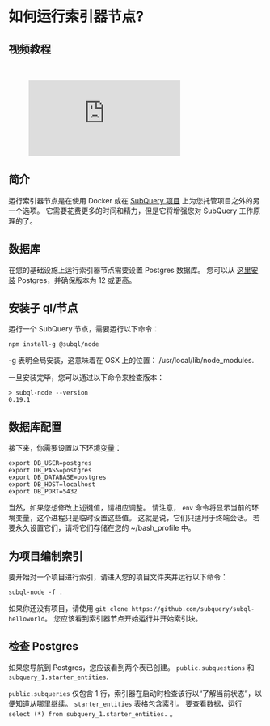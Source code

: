 # 如何运行索引器节点?

## 视频教程

<br/>
<figure class="video_container">
  <iframe src="https://www.youtube.com/embed/QfNsR12ItnA" frameborder="0" allowfullscreen="true"></iframe>
</figure>

## 简介

运行索引器节点是在使用 Docker 或在 [SubQuery 项目](https://managedservice.subquery.network/) 上为您托管项目之外的另一个选项。 它需要花费更多的时间和精力，但是它将增强您对 SubQuery 工作原理的了。

## 数据库

在您的基础设施上运行索引器节点需要设置 Postgres 数据库。 您可以从 [这里安装](https://www.postgresql.org/download/) Postgres，并确保版本为 12 或更高。

## 安装子 ql/节点

运行一个 SubQuery 节点，需要运行以下命令：

```shell
npm install-g @subql/node
```

-g 表明全局安装，这意味着在 OSX 上的位置： /usr/local/lib/node_modules.

一旦安装完毕，您可以通过以下命令来检查版本：

```shell
> subql-node --version
0.19.1
```

## 数据库配置

接下来，你需要设置以下环境变量：

```shell
export DB_USER=postgres
export DB_PASS=postgres
export DB_DATABASE=postgres
export DB_HOST=localhost
export DB_PORT=5432
```

当然，如果您想修改上述键值，请相应调整。 请注意， `env` 命令将显示当前的环境变量，这个进程只是临时设置这些值。 这就是说，它们只适用于终端会话。 若要永久设置它们，请将它们存储在您的 ~/bash_profile 中。

## 为项目编制索引

要开始对一个项目进行索引，请进入您的项目文件夹并运行以下命令：

```shell
subql-node -f .
```

如果你还没有项目，请使用 `git clone https://github.com/subquery/subql-helloworld`。 您应该看到索引器节点开始运行并开始索引块。

## 检查 Postgres

如果您导航到 Postgres，您应该看到两个表已创建。 `public.subquestions` 和`subquery_1.starter_entities`.

`public.subqueries` 仅包含 1 行，索引器在启动时检查该行以“了解当前状态”，以便知道从哪里继续。 `starter_entities` 表格包含索引。 要查看数据，运行 `select (*) from subquery_1.starter_entities.` 。
